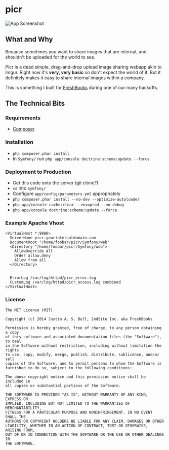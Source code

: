 picr
====

![App Screenshot](http://i.imgur.com/LsVPJWi.png)

What and Why
------------

Because sometimes you want to share images that are internal, and shouldn't be uploaded for the world to see.

Picr is a dead simple, drag-and-drop upload image sharing webapp akin to Imgur. Right now it's __very, very basic__ so don't expect the world of it. But it definitely makes it easy to share internal images within a company.

This is something I built for [FreshBooks](https://www.freshbooks.com/) during one of our many hackoffs.

The Technical Bits
------------------

### Requirements ###
- [Composer](https://getcomposer.org)

### Installation ###
- `php composer.phar install`
- In `Symfony/` run `php app/console doctrine:schema:update --force`

### Deployment to Production ###
- Get this code onto the server (git clone?)
- `cd` into `Symfony/`
- Configure `app/config/parameters.yml` appropriately
- `php composer.phar install --no-dev --optimize-autoloader`
- `php app/console cache:clear --env=prod --no-debug`
- `php app/console doctrine:schema:update --force`

### Example Apache Vhost ###

```
<VirtualHost *:9080>
  ServerName picr.yourinternaldomain.com
  DocumentRoot "/home/foobar/picr/Symfony/web"
  <Directory "/home/foobar/picr/Symfony/web">
    AllowOverride All
    Order allow,deny
    Allow from all
  </Directory>


  ErrorLog /var/log/httpd/picr_error.log
  CustomLog /var/log/httpd/picr_access.log combined
</VirtualHost>
```

### License ###

```
The MIT License (MIT)

Copyright (c) 2014 Justin A. S. Bull, 2ndSite Inc. aka FreshBooks

Permission is hereby granted, free of charge, to any person obtaining a copy
of this software and associated documentation files (the "Software"), to deal
in the Software without restriction, including without limitation the rights
to use, copy, modify, merge, publish, distribute, sublicense, and/or sell
copies of the Software, and to permit persons to whom the Software is
furnished to do so, subject to the following conditions:

The above copyright notice and this permission notice shall be included in
all copies or substantial portions of the Software.

THE SOFTWARE IS PROVIDED "AS IS", WITHOUT WARRANTY OF ANY KIND, EXPRESS OR
IMPLIED, INCLUDING BUT NOT LIMITED TO THE WARRANTIES OF MERCHANTABILITY,
FITNESS FOR A PARTICULAR PURPOSE AND NONINFRINGEMENT. IN NO EVENT SHALL THE
AUTHORS OR COPYRIGHT HOLDERS BE LIABLE FOR ANY CLAIM, DAMAGES OR OTHER
LIABILITY, WHETHER IN AN ACTION OF CONTRACT, TORT OR OTHERWISE, ARISING FROM,
OUT OF OR IN CONNECTION WITH THE SOFTWARE OR THE USE OR OTHER DEALINGS IN
THE SOFTWARE.
```